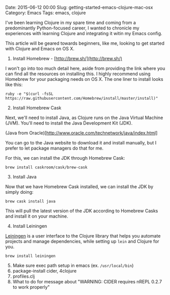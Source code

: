 Date: 2015-06-12 00:00
Slug: getting-started-emacs-clojure-mac-osx
Category: Emacs
Tags: emacs, clojure


I've been learning Clojure in my spare time and coming from a
predominantly Python-focused career, I wanted to chronicle my
experiences with learning Clojure and integrating it witin my Emacs
config.

This article will be geared towards beginners, like me, looking to get
started with Clojure and Emacs on OS X.

1) Install Homebrew - [http://brew.sh/](http://brew.sh/)

I won't go into too much detail here, aside from providing the link
where you can find all the resources on installing this. I highly
recommend using Homebrew for your packaging needs on OS X. The one
liner to install looks like this:

```console
ruby -e "$(curl -fsSL https://raw.githubusercontent.com/Homebrew/install/master/install)"
```

2) Install Homebrew Cask

Next, we'll need to install Java, as Clojure runs on the Java Virtual
Machine (JVM). You'll need to install the Java Development Kit (JDK).

(Java from Oracle)[http://www.oracle.com/technetwork/java/index.html]

You can go to the Java website to download it and install manually,
but I prefer to let package managers do that for me.

For this, we can install the JDK through Homebrew Cask:

```console
brew install caskroom/cask/brew-cask
```

3) Install Java

Now that we have Homebrew Cask installed, we can install the JDK by
simply doing:

```console
brew cask install java
```

This will pull the latest version of the JDK according to Homebrew
Casks and install it on your machine.

4) Install Leiningen

[Leiningen](http://leiningen.org/) is a user interface to the Clojure library that helps you
automate projects and manage dependencies, while setting up `lein` and
Clojure for you.

```console
brew install leiningen
```

5) Make sure exec path setup in emacs (ex. `/usr/local/bin`)
6) package-install cider, 4clojure
7) profiles.clj
8) What to do for message about "WARNING: CIDER requires nREPL 0.2.7 to work properly"
